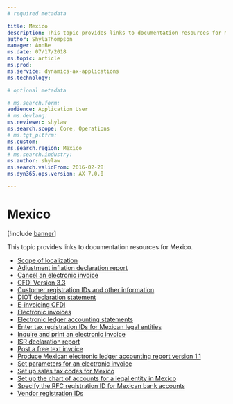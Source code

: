 ```yaml
---
# required metadata

title: Mexico
description: This topic provides links to documentation resources for Mexico. 
author: ShylaThompson
manager: AnnBe
ms.date: 07/17/2018
ms.topic: article
ms.prod: 
ms.service: dynamics-ax-applications
ms.technology: 

# optional metadata

# ms.search.form: 
audience: Application User
# ms.devlang: 
ms.reviewer: shylaw
ms.search.scope: Core, Operations
# ms.tgt_pltfrm: 
ms.custom: 
ms.search.region: Mexico
# ms.search.industry: 
ms.author: shylaw
ms.search.validFrom: 2016-02-28
ms.dyn365.ops.version: AX 7.0.0

---
```


# Mexico 

[!include [banner](../includes/banner.md)]

This topic provides links to documentation resources for Mexico. 


- [Scope of localization](latam-mex-scope.md)
- [Adjustment inflation declaration report](latam-mex-adjustment-inflation-declaration-report.md)
- [Cancel an electronic invoice](tasks/mx-00010-cancel-electronic-invoice.md)
- [CFDI Version 3.3](atam-mex-cfdi-3-3.md)
- [Customer registration IDs and other information](tasks/mx-00007-customer-registration-ids-other-information.md)
- [DIOT declaration statement](latam-mex-diot-declaration-statement.md)
- [E-invoicing CFDI](tasks/mx-00010-e-invoicing-cfdi.md)
- [Electronic invoices](latam-mex-CFDI-electronic-invoices.md)
- [Electronic ledger accounting statements](latam-mex-electronic-ledger-accounting-statements.md)
- [Enter tax registration IDs for Mexican legal entities](tasks/mx-00010-enter-tax-registration-ids-mexican-legal-entities.md)
- [Inquire and print an electronic invoice](tasks/mx-00010-inquire-print-electronic-invoice.md)
- [ISR declaration report](latam-mex-isr-declaration-report-supporting-processes.md)
- [Post a free text invoice](tasks/mx-00010-post-free-text-invoice.md)
- [Produce Mexican electronic ledger accounting report version 1.1](tasks/mx-00020-electronic-ledger.md)
- [Set parameters for an electronic invoice](tasks/mx-00010-set-parameters-electronic-invoice.md)
- [Set up sales tax codes for Mexico](tasks/mx-00006-sales-tax-code.md)
- [Set up the chart of accounts for a legal entity in Mexico](tasks/mx-00020-chart-accounts-legal-entity-mexico.md)
- [Specify the RFC registration ID for Mexican bank accounts](tasks/mx-00020-specify-rfc-registration-id-mexican-bank-accounts.md)
- [Vendor registration IDs](tasks/mx-00008-vendor-registration-ids.md)
